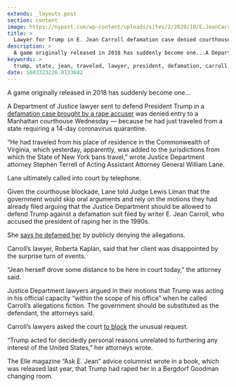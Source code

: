 ```yaml
--- 
extends: _layouts.post 
section: content 
image: https://nypost.com/wp-content/uploads/sites/2/2020/10/E.JeanCarroll22.jpg?quality=90&strip=all&w=1200 
title: > 
  Lawyer for Trump in E. Jean Carroll defamation case denied courthouse entry 
description: > 
  A game originally released in 2018 has suddenly become one...A Department of Justice lawyer sent to defend President Trump in a defamation case brought by a rape accuser was denied entry to a Manhattan courthouse Wednesday — because he had just traveled from a state requiring a 14-day coronavirus quarantine.“Jean herself drove some distance to be here in court today,” the attorney said.Justice Department lawyers argued in their motions that Trump was acting in his official capacity “within the scope of his office” when he called Carroll’s allegations fiction.“Trump acted for decidedly personal reasons unrelated to furthering any interest of the United States,” her attorneys wrote.The Elle magazine “Ask E. Jean” advice columnist wrote in a book, which was released last year, that Trump had raped her in a Bergdorf Goodman changing room. 
keywords: > 
  trump, state, jean, traveled, lawyer, president, defamation, carroll, denied, department, case, released, entry, court, justice, attorney, wrote, courthouse 
date: 1603323226.0133042 
--- 
```

<div><p>A game originally released in 2018 has suddenly become one...</p><p>A Department of Justice lawyer sent to defend President Trump in a <a href="https://nypost.com/2019/11/04/journalist-e-jean-carroll-files-defamation-suit-against-trump/">defamation case brought by a rape accuser</a>&#160;was denied entry to a Manhattan courthouse Wednesday &#8212; because he had just traveled from a state requiring a 14-day coronavirus quarantine.</p>
<p>&#8220;He had traveled from his place of residence in the Commonwealth of Virginia, which yesterday, apparently, was added to the jurisdictions from which the State of New York bans travel,&#8221; wrote Justice Department attorney Stephen Terrell of Acting Assistant Attorney General William Lane.</p>
<p>Lane ultimately called into court by telephone.</p>
<p>Given the courthouse blockade, Lane told Judge Lewis Liman that the government would skip oral arguments and rely on the motions they had already filed arguing that the Justice Department should be allowed to defend Trump against a defamation suit filed by writer E. Jean Carroll, who accused the president of raping her in the 1990s.</p>
<p>She <a href="https://nypost.com/2019/11/04/journalist-e-jean-carroll-files-defamation-suit-against-trump/">says he defamed her</a> by publicly denying the allegations.</p>
<p>Carroll&#8217;s lawyer, Roberta Kaplan, said that her client was disappointed by the surprise turn of events.</p>
<p>&#8220;Jean herself drove some distance to be here in court today,&#8221; the attorney said.</p>
<p>Justice Department lawyers argued in their motions that Trump was acting in his official capacity &#8220;within the scope of his office&#8221; when he called Carroll&#8217;s allegations fiction. The government should be substituted as the defendant, the attorneys said.</p>
<p>Carroll&#8217;s lawyers asked the court <a href="https://nypost.com/2020/10/06/e-jean-carroll-urges-judge-to-block-doj-from-defending-trump-in-case/">to block</a> the unusual request.</p>
<p>&#8220;Trump acted for decidedly personal reasons unrelated to furthering any interest of the United States,&#8221; her attorneys wrote.</p>
<p>The Elle magazine &#8220;Ask E. Jean&#8221; advice columnist wrote in a book, which was released last year, that Trump had raped her in a Bergdorf Goodman changing room.</p>
			</div>